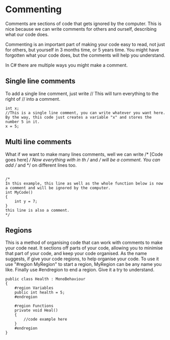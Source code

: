 # Commenting
Comments are sections of code that gets ignored by the computer. This is nice because we can write comments for others and ourself, describing what our code does.

Commenting is an important part of making your code easy to read, not just for others, but yourself in 3 months time, or 5 years time. You might have forgotten what your code does, but the comments will help you understand.

In C# there are multiple ways you might make a comment.

## Single line comments
To add a single line comment, just write //
This will turn everything to the right of // into a comment.

```
int x;
//This is a single line comment, you can write whatever you want here. By the way, this code just creates a variable "x" and stores the number 5 in it.
x = 5;
```

## Multi line comments
What if we want to make many lines comments, well we can write /* [Code goes here]  */
Now everything with in th /* and */ will be a comment. You can add /* and */ on different lines too.

```

/*
In this example, this line as well as the whole function below is now a comment and will be ignored by the computer.
int MyCode()
{
    int y = 7;
}
this line is also a comment.
*/
```

## Regions
This is a method of organising code that can work with comments to make your code neat. It sections off parts of your code, allowing you to minimise that part of your code, and keep your code organised. As the name suggests, if give your code regions, to help organise your code. To use it use "#region MyRegion" to start a region, MyRegion can be any name you like. Finally use #endregion to end a region. Give it a try to understand.

```
public class Health : MonoBehaviour
{
    #region Variables
    public int health = 5;  
    #endregion

    #region Functions
    private void Heal()
    {
        //code example here
    }
    #endregion
}

```
